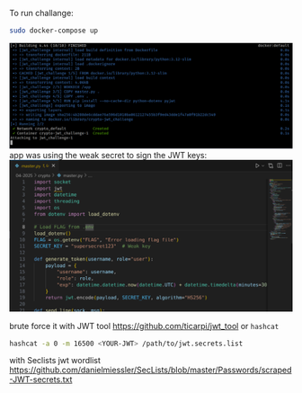 To run challange:
```sh
sudo docker-compose up
```
<img src="Pasted image 20250412210217.png">
app was using the weak secret to sign the JWT keys:
<img src="Pasted image 20250412210542.png">

brute force it with 
JWT tool https://github.com/ticarpi/jwt_tool
or `hashcat` 
```sh
hashcat -a 0 -m 16500 <YOUR-JWT> /path/to/jwt.secrets.list
```
with Seclists jwt wordlist
https://github.com/danielmiessler/SecLists/blob/master/Passwords/scraped-JWT-secrets.txt


